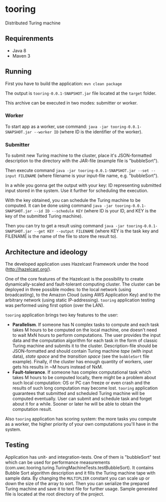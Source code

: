 # tooring
Distributed Turing machine

## Requirenments
* Java 8
* Maven 3

## Running
First you have to build the application: `mvn clean package`

The output is `tooring-0.0.1-SNAPSHOT.jar` file located at the `target` folder.

This archive can be executed in two modes: submitter or worker.

### Worker
To start app as a worker, use command: `java -jar tooring-0.0.1-SNAPSHOT.jar --worker ID` (where ID is the identifier of the worker).

### Submitter
To submit new Turing machine to the cluster, place it's JSON-formatted description to the directory with the JAR-file (example file is "bubbleSort").

Then execute command `java -jar tooring-0.0.1-SNAPSHOT.jar --set --input FILENAME` (where filename is your input-file name, e.g. "bubbleSort").

In a while you gonna get the output with your key: ID representing submitted input stored in the system. Use it further for scheduling the execution.

With the key obtained, you can schedule the Turing machine to be computed. It can be done using command `java -jar tooring-0.0.1-SNAPSHOT.jar --id ID --schedule KEY` (where ID is your ID, and KEY is the key of the submitted Turing machine).

Then you can try to get a result using command `java -jar tooring-0.0.1-SNAPSHOT.jar --get KEY --output FILENAME` (where KEY is the task key and FILENAME is the name of the file to store the result to).

## Architecture and ideology
The developed application uses Hazelcast Framework under the hood (http://hazelcast.org/).

One of the core features of the Hazelcast is the possibility to create dynamically-scaled and fault-tolerant computing cluster.
The cluster can be deployed in three possible modes: to the local network (using broadcasting), to the Amazon Cloud (using AWS Application Key) and to the arbitrary network (using static IP-addressing). `tooring` application testing was performed using first option (over the LAN).

`tooring` application brings two key features to the user:
* __Parallelism__. If someone has N complex tasks to compute and each task takes M hours to be computed on the local machine, one doesn't need to wait MxN hours to perform computations.
The user provides the input data and the computation algorithm for each task in the form of classic Turing machine and submits it to the cluster.
Description-file should be JSON-formatted and should contain Turing machine *tape* (with input data), *state space* and the *transition space* (see the `bubbleSort` file example).
Finally, if the cluster has enough quantity of workers, user gets his results in ~M hours instead of NxM.
* __Fault-tolerance__. If someone has complex computational task which takes M hours to be computed locally, there might be a problem about such local computation: OS or PC can freeze or even crash and the results of such long computation may become lost.
`tooring` application guarantees that submitted and scheduled Turing machine will be computed eventually. User can submit and schedule task and forget about it for a while. Sooner or later he will be able to obtain the computation result.

Also `tooring` application has scoring system: the more tasks you compute as a worker, the higher priority of your own computations you'll have in the system.

## Testing
Application has unit- and integration-tests. One of them is "bubbleSort" test which can be used for performance measurements (com.uwc.tooring.turing.TuringMachineTests.testBubbleSort). It contains Bubble Sort algorithm description and it fills the Turing machine tape with sample data.
By changing the `MULTIPLIER` constant you can scale up or down the size of the array to sort. Then you can serialize the prepared Turing machine and save it to text file for further usage.
Sample generated file is located at the root directory of the project.
